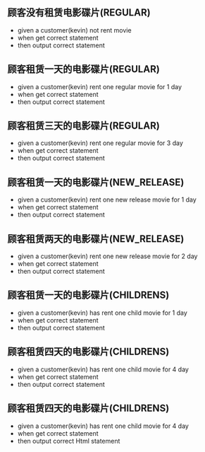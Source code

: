 ## 顾客没有租赁电影碟片(REGULAR)
- given a customer(kevin) not rent movie
- when get correct statement
- then output correct statement


## 顾客租赁一天的电影碟片(REGULAR)
- given a customer(kevin) rent one regular movie for 1 day
- when get correct statement
- then output correct statement


## 顾客租赁三天的电影碟片(REGULAR)
- given a customer(kevin) rent one regular movie for 3 day
- when get correct statement
- then output correct statement



## 顾客租赁一天的电影碟片(NEW_RELEASE)
- given a customer(kevin) rent one new release movie for 1 day
- when get correct statement
- then output correct statement


## 顾客租赁两天的电影碟片(NEW_RELEASE)
- given a customer(kevin) rent one new release movie for 2 day
- when get correct statement
- then output correct statement


## 顾客租赁一天的电影碟片(CHILDRENS)
- given a customer(kevin) has rent one child movie for 1 day
- when get correct statement
- then output correct statement


## 顾客租赁四天的电影碟片(CHILDRENS)
- given a customer(kevin) has rent one child movie for 4 day
- when get correct statement
- then output correct statement


## 顾客租赁四天的电影碟片(CHILDRENS)
- given a customer(kevin) has rent one child movie for 4 day
- when get correct statement
- then output correct Html statement



